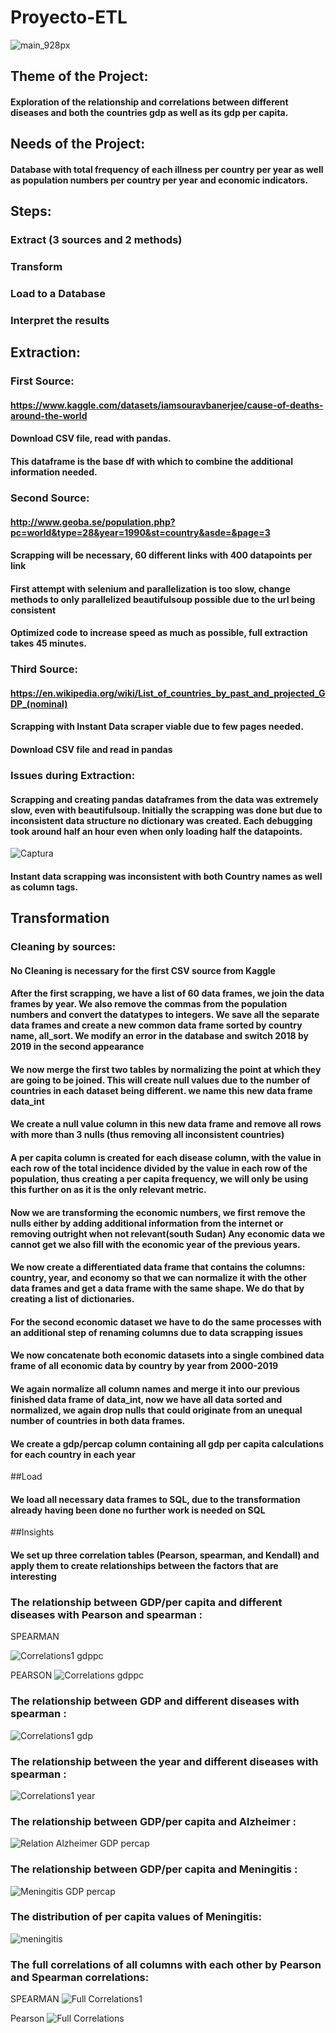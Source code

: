 # Proyecto-ETL
![main_928px](https://user-images.githubusercontent.com/114666478/201599140-5343ab95-96b7-4baf-aacd-6c9a2dc09975.jpg)

## Theme of the Project:
#### Exploration of the relationship and correlations between different diseases and both the countries gdp as well as its gdp per capita.
## Needs of the Project:
#### Database with total frequency of each illness per country per year as well as population numbers per country per year and economic indicators.

## Steps:
### Extract (3 sources and 2 methods)
### Transform 
### Load to a Database
### Interpret the results


## Extraction:
### First Source:
#### https://www.kaggle.com/datasets/iamsouravbanerjee/cause-of-deaths-around-the-world
#### Download CSV file, read with pandas. 
#### This dataframe is the base df with which to combine the additional information needed.

### Second Source:
#### http://www.geoba.se/population.php?pc=world&type=28&year=1990&st=country&asde=&page=3
#### Scrapping will be necessary, 60 different links with 400 datapoints per link
#### First attempt with selenium and parallelization is too slow, change methods to only parallelized beautifulsoup possible due to the url being consistent
#### Optimized code to increase speed as much as possible, full extraction takes 45 minutes.

### Third Source:
#### https://en.wikipedia.org/wiki/List_of_countries_by_past_and_projected_GDP_(nominal)
#### Scrapping with Instant Data scraper viable due to few pages needed.
#### Download CSV file and read in pandas

### Issues during Extraction:
#### Scrapping and creating pandas dataframes from the data was extremely slow, even with beautifulsoup. Initially the scrapping was done but due to inconsistent data structure no dictionary was created. Each debugging took around half an hour even when only loading half the datapoints.


![Captura](https://user-images.githubusercontent.com/114666478/201597872-58382775-00a9-4b23-9fc4-36acfc5c6343.PNG)


#### Instant data scrapping was inconsistent with both Country names as well as column tags.

## Transformation

### Cleaning by sources:
#### No Cleaning is necessary for the first CSV source from Kaggle
#### After the first scrapping, we have a list of 60 data frames, we join the data frames by year.  We also remove the commas from the population numbers and convert the datatypes to integers. We save all the separate data frames and create a new common data frame sorted by country name, all_sort. We modify an error in the database and switch 2018 by 2019 in the second appearance
#### We now merge the first two tables by normalizing the point at which they are going to be joined. This will create null values due to the number of countries in each dataset being different. we name this new data frame data_int
#### We create a null value column in this new data frame and remove all rows with more than 3 nulls (thus removing all inconsistent countries)
#### A per capita column is created for each disease column, with the value in each row of the total incidence divided by the value in each row of the population, thus creating a per capita frequency, we will only be using this further on as it is the only relevant metric.
#### Now we are transforming the economic numbers, we first remove the nulls either by adding additional information from the internet or removing outright when not relevant(south Sudan) Any economic data we cannot get we also fill with the economic year of the previous years.
#### We now create a differentiated data frame that contains the columns: country, year, and economy so that we can normalize it with the other data frames and get a data frame with the same shape. We do that by creating a list of dictionaries.
#### For the second economic dataset we have to do the same processes with an additional step of renaming columns due to data scrapping issues
#### We now concatenate both economic datasets into a single combined data frame of all economic data by country by year from 2000-2019
#### We again normalize all column names and merge it into our previous finished data frame of data_int, now we have all data sorted and normalized, we again drop nulls that could originate from an unequal number of countries in both data frames.
#### We create a gdp/percap column containing all gdp per capita calculations for each country in each year

##Load
#### We load all necessary data frames to SQL, due to the transformation already having been done no further work is needed on SQL

##Insights
#### We set up three correlation tables (Pearson, spearman, and Kendall) and apply them to create relationships between the factors that are interesting

### The relationship between GDP/per capita and different diseases with Pearson and spearman :
SPEARMAN

![Correlations1 gdppc](https://user-images.githubusercontent.com/114666478/201727993-3fd184b9-8cdc-44bd-844f-b7758dcc38e9.png)

PEARSON
![Correlations gdppc](https://user-images.githubusercontent.com/114666478/201728074-4b620cee-0abf-4106-b1f5-80866df451ba.png)

### The relationship between GDP and different diseases with spearman :
![Correlations1 gdp](https://user-images.githubusercontent.com/114666478/201728208-c71e2e44-8a4f-4e56-8b38-9484b927f1f8.png)

### The relationship between the year and different diseases with spearman :

![Correlations1 year](https://user-images.githubusercontent.com/114666478/201728325-66b0b58c-910c-4702-8b92-0baddabb2f92.png)

### The relationship between GDP/per capita and Alzheimer :
![Relation Alzheimer GDP percap](https://user-images.githubusercontent.com/114666478/201728441-36a697bb-4018-4b2f-ab0d-4598b577298b.png)

### The relationship between GDP/per capita and Meningitis :
![Meningitis GDP percap](https://user-images.githubusercontent.com/114666478/201728513-c5aea8ab-0e00-46ad-bf45-b1d66329796d.png)
### The distribution of per capita values of Meningitis:
![meningitis](https://user-images.githubusercontent.com/114666478/201728857-ce45ccad-256c-418a-aaf3-578e778ede3e.png)
### The full correlations of all columns with each other by Pearson and Spearman correlations:
SPEARMAN
![Full Correlations1](https://user-images.githubusercontent.com/114666478/201729029-7da5bd3e-ef89-4b42-be12-d919331623d6.png)

Pearson
![Full Correlations](https://user-images.githubusercontent.com/114666478/201729068-6a5dc447-805d-465b-b6e6-2fbcedb361b1.png)























